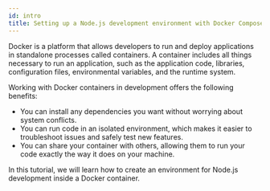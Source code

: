 ```yaml
---
id: intro
title: Setting up a Node.js development environment with Docker Compose
---
```


Docker is a platform that allows developers to run and deploy applications in standalone processes called containers. A container includes all things necessary to run an application, such as the application code, libraries, configuration files, environmental variables, and the runtime system.

Working with Docker containers in development offers the following benefits:

- You can install any dependencies you want without worrying about system conflicts.
- You can run code in an isolated environment, which makes it easier to troubleshoot issues and safely test new features.
- You can share your container with others, allowing them to run your code exactly the way it does on your machine.

In this tutorial, we will learn how to create an  environment for Node.js development inside a Docker container.